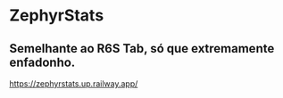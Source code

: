 # ZephyrStats 
## Semelhante ao R6S Tab, só que extremamente enfadonho.
https://zephyrstats.up.railway.app/
